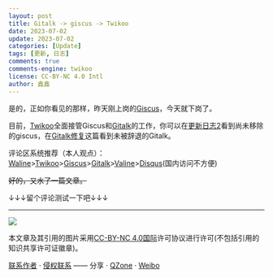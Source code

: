 ```yaml
---
layout: post
title: Gitalk -> giscus -> Twikoo
date: 2023-07-02
update: 2023-07-02
categories: [Update]
tags: [更新, 日志]
comments: true
comments-engine: twikoo
license: CC-BY-NC 4.0 Intl
author: 鑫鑫
---
```


是的，正如你看见的那样，昨天刚上岗的[Giscus](https://giscus.app)，今天就下岗了。

目前，[Twikoo](https://twikoo.js.org)全面接管Giscus和[Gitalk](https://gitalk.github.io)的工作，你可以在[更新日志2](/update-log-2)看到尚未移除的giscus，在[Gitalk修复](/fix-gitalk)这篇看到未被辞退的Gitalk。

评论区系统推荐（本人观点）：[Waline](https://waline.js.org)>[Twikoo](https://twikoo.js.org)>[Giscus](https://giscus.app)>[Gitalk](https://gitalk.github.io)>[Valine](https://valine.js.org)>[Disqus](https://disqus.com)(国内访问不方便)

~~好的，又水了一篇文章。~~

↓↓↓留个评论测试一下吧↓↓↓

---

[![](https://licensebuttons.net/l/by-nc/4.0/88x31.png)](https://creativecommons.org/licenses/by-nc/4.0/deed.zh)

本文章及其引用的图片采用[CC-BY-NC 4.0国际](https://creativecommons.org/licenses/by-nc/4.0/deed.zh)许可协议进行许可(不包括引用的知识共享许可证徽章)。

[联系作者](mailto:blog@xinxin2021.tk) · [侵权联系](mailto:tort@xinxin2021.tk) —— 分享 · [QZone](https://sns.qzone.qq.com/cgi-bin/qzshare/cgi_qzshare_onekey?url=https%3A%2F%2Fblog.xinxin2021.tk%2Fupdate-log-3%2F&title=Gitalk+-%3E+giscus+-%3E+Twikoo&site=%E9%91%AB%E5%8D%9A%E5%AE%A2) · [Weibo](https://service.weibo.com/share/share.php?url=https%3A%2F%2Fblog.xinxin2021.tk%2Fupdate-log-3%2F&count=1&title=Gitalk+-%3E+giscus+-%3E+Twikoo&language=zh_cn)
